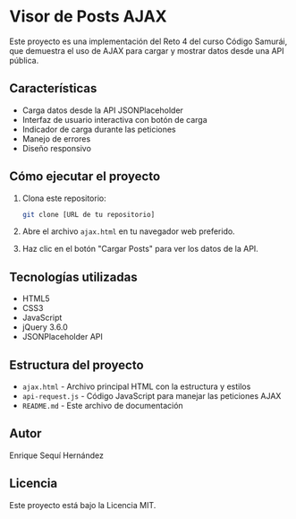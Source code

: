 # Visor de Posts AJAX

Este proyecto es una implementación del Reto 4 del curso Código Samurái, que demuestra el uso de AJAX para cargar y mostrar datos desde una API pública.

## Características

- Carga datos desde la API JSONPlaceholder
- Interfaz de usuario interactiva con botón de carga
- Indicador de carga durante las peticiones
- Manejo de errores
- Diseño responsivo

## Cómo ejecutar el proyecto

1. Clona este repositorio:
   ```bash
   git clone [URL de tu repositorio]
   ```

2. Abre el archivo `ajax.html` en tu navegador web preferido.

3. Haz clic en el botón "Cargar Posts" para ver los datos de la API.

## Tecnologías utilizadas

- HTML5
- CSS3
- JavaScript
- jQuery 3.6.0
- JSONPlaceholder API

## Estructura del proyecto

- `ajax.html` - Archivo principal HTML con la estructura y estilos
- `api-request.js` - Código JavaScript para manejar las peticiones AJAX
- `README.md` - Este archivo de documentación

## Autor

Enrique Sequí Hernández

## Licencia

Este proyecto está bajo la Licencia MIT.
